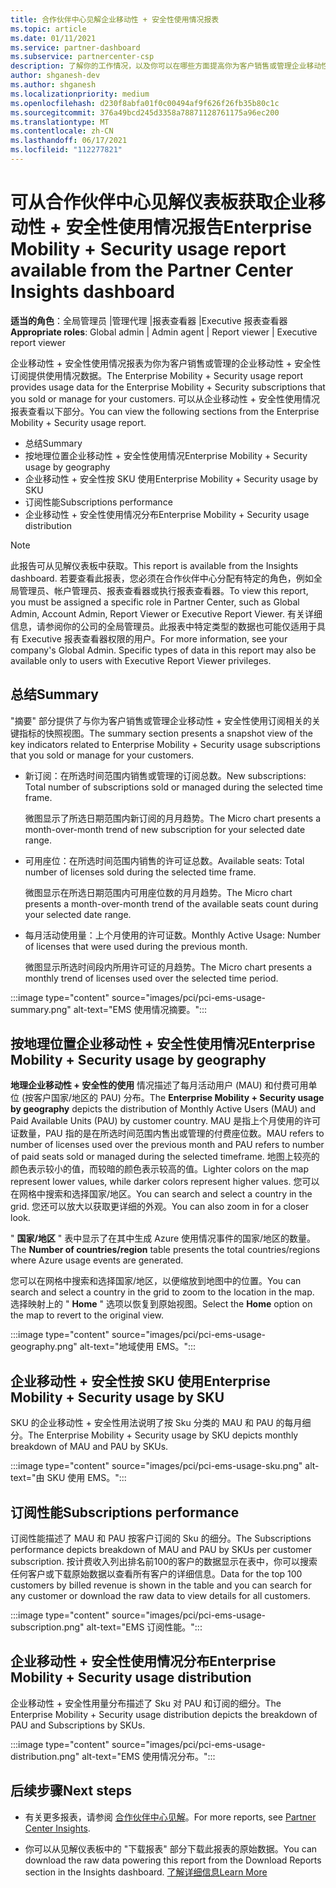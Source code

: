 ```yaml
---
title: 合作伙伴中心见解企业移动性 + 安全性使用情况报表
ms.topic: article
ms.date: 01/11/2021
ms.service: partner-dashboard
ms.subservice: partnercenter-csp
description: 了解你的工作情况，以及你可以在哪些方面提高你为客户销售或管理企业移动性 + 安全性订阅的使用量。
author: shganesh-dev
ms.author: shganesh
ms.localizationpriority: medium
ms.openlocfilehash: d230f8abfa01f0c00494af9f626f26fb35b80c1c
ms.sourcegitcommit: 376a49bcd245d3358a78871128761175a96ec200
ms.translationtype: MT
ms.contentlocale: zh-CN
ms.lasthandoff: 06/17/2021
ms.locfileid: "112277821"
---
```

# <a name="enterprise-mobility--security-usage-report-available-from-the-partner-center-insights-dashboard"></a><span data-ttu-id="7b28c-103">可从合作伙伴中心见解仪表板获取企业移动性 + 安全性使用情况报告</span><span class="sxs-lookup"><span data-stu-id="7b28c-103">Enterprise Mobility + Security usage report available from the Partner Center Insights dashboard</span></span>

<span data-ttu-id="7b28c-104">**适当的角色**：全局管理员 |管理代理 |报表查看器 |Executive 报表查看器</span><span class="sxs-lookup"><span data-stu-id="7b28c-104">**Appropriate roles**: Global admin | Admin agent | Report viewer | Executive report viewer</span></span>

<span data-ttu-id="7b28c-105">企业移动性 + 安全性使用情况报表为你为客户销售或管理的企业移动性 + 安全性订阅提供使用情况数据。</span><span class="sxs-lookup"><span data-stu-id="7b28c-105">The Enterprise Mobility + Security usage report provides usage data for the Enterprise Mobility + Security subscriptions that you sold or manage for your customers.</span></span> <span data-ttu-id="7b28c-106">可以从企业移动性 + 安全性使用情况报表查看以下部分。</span><span class="sxs-lookup"><span data-stu-id="7b28c-106">You can view the following sections from the Enterprise Mobility + Security usage report.</span></span>

- <span data-ttu-id="7b28c-107">总结</span><span class="sxs-lookup"><span data-stu-id="7b28c-107">Summary</span></span>
- <span data-ttu-id="7b28c-108">按地理位置企业移动性 + 安全性使用情况</span><span class="sxs-lookup"><span data-stu-id="7b28c-108">Enterprise Mobility + Security usage by geography</span></span>
- <span data-ttu-id="7b28c-109">企业移动性 + 安全性按 SKU 使用</span><span class="sxs-lookup"><span data-stu-id="7b28c-109">Enterprise Mobility + Security usage by SKU</span></span>
- <span data-ttu-id="7b28c-110">订阅性能</span><span class="sxs-lookup"><span data-stu-id="7b28c-110">Subscriptions performance</span></span>
- <span data-ttu-id="7b28c-111">企业移动性 + 安全性使用情况分布</span><span class="sxs-lookup"><span data-stu-id="7b28c-111">Enterprise Mobility + Security usage distribution</span></span>

 > [!NOTE]
 > <span data-ttu-id="7b28c-112">此报告可从见解仪表板中获取。</span><span class="sxs-lookup"><span data-stu-id="7b28c-112">This report is available from the Insights dashboard.</span></span> <span data-ttu-id="7b28c-113">若要查看此报表，您必须在合作伙伴中心分配有特定的角色，例如全局管理员、帐户管理员、报表查看器或执行报表查看器。</span><span class="sxs-lookup"><span data-stu-id="7b28c-113">To view this report, you must be assigned a specific role in Partner Center, such as Global Admin, Account Admin, Report Viewer or Executive Report Viewer.</span></span> <span data-ttu-id="7b28c-114">有关详细信息，请参阅你的公司的全局管理员。此报表中特定类型的数据也可能仅适用于具有 Executive 报表查看器权限的用户。</span><span class="sxs-lookup"><span data-stu-id="7b28c-114">For more information, see your company's Global Admin. Specific types of data in this report may also be available only to users with Executive Report Viewer privileges.</span></span>

## <a name="summary"></a><span data-ttu-id="7b28c-115">总结</span><span class="sxs-lookup"><span data-stu-id="7b28c-115">Summary</span></span>

<span data-ttu-id="7b28c-116">"摘要" 部分提供了与你为客户销售或管理企业移动性 + 安全性使用订阅相关的关键指标的快照视图。</span><span class="sxs-lookup"><span data-stu-id="7b28c-116">The summary section presents a snapshot view of the key indicators related to Enterprise Mobility + Security usage subscriptions that you sold or manage for your customers.</span></span> 

- <span data-ttu-id="7b28c-117">新订阅：在所选时间范围内销售或管理的订阅总数。</span><span class="sxs-lookup"><span data-stu-id="7b28c-117">New subscriptions: Total number of subscriptions sold or managed during the selected time frame.</span></span>

   <span data-ttu-id="7b28c-118">微图显示了所选日期范围内新订阅的月月趋势。</span><span class="sxs-lookup"><span data-stu-id="7b28c-118">The Micro chart presents a month-over-month trend of new subscription for your selected date range.</span></span>

- <span data-ttu-id="7b28c-119">可用座位：在所选时间范围内销售的许可证总数。</span><span class="sxs-lookup"><span data-stu-id="7b28c-119">Available seats: Total number of licenses sold during the selected time frame.</span></span>

   <span data-ttu-id="7b28c-120">微图显示在所选日期范围内可用座位数的月月趋势。</span><span class="sxs-lookup"><span data-stu-id="7b28c-120">The Micro chart presents a month-over-month trend of the available seats count during your selected date range.</span></span>

- <span data-ttu-id="7b28c-121">每月活动使用量：上个月使用的许可证数。</span><span class="sxs-lookup"><span data-stu-id="7b28c-121">Monthly Active Usage: Number of licenses that were used during the previous month.</span></span>

   <span data-ttu-id="7b28c-122">微图显示所选时间段内所用许可证的月趋势。</span><span class="sxs-lookup"><span data-stu-id="7b28c-122">The Micro chart presents a monthly trend of licenses used over the selected time period.</span></span>

:::image type="content" source="images/pci/pci-ems-usage-summary.png" alt-text="EMS 使用情况摘要。":::

## <a name="enterprise-mobility--security-usage-by-geography"></a><span data-ttu-id="7b28c-124">按地理位置企业移动性 + 安全性使用情况</span><span class="sxs-lookup"><span data-stu-id="7b28c-124">Enterprise Mobility + Security usage by geography</span></span>

<span data-ttu-id="7b28c-125">**地理企业移动性 + 安全性的使用** 情况描述了每月活动用户 (MAU) 和付费可用单位 (按客户国家/地区的 PAU) 分布。</span><span class="sxs-lookup"><span data-stu-id="7b28c-125">The **Enterprise Mobility + Security usage by geography** depicts the distribution of Monthly Active Users (MAU) and Paid Available Units (PAU) by customer country.</span></span> <span data-ttu-id="7b28c-126">MAU 是指上个月使用的许可证数量，PAU 指的是在所选时间范围内售出或管理的付费座位数。</span><span class="sxs-lookup"><span data-stu-id="7b28c-126">MAU refers to number of licenses used over the previous month and PAU refers to number of paid seats sold or managed during the selected timeframe.</span></span> <span data-ttu-id="7b28c-127">地图上较亮的颜色表示较小的值，而较暗的颜色表示较高的值。</span><span class="sxs-lookup"><span data-stu-id="7b28c-127">Lighter colors on the map represent lower values, while darker colors represent higher values.</span></span> <span data-ttu-id="7b28c-128">您可以在网格中搜索和选择国家/地区。</span><span class="sxs-lookup"><span data-stu-id="7b28c-128">You can search and select a country in the grid.</span></span> <span data-ttu-id="7b28c-129">您还可以放大以获取更详细的外观。</span><span class="sxs-lookup"><span data-stu-id="7b28c-129">You can also zoom in for a closer look.</span></span>

<span data-ttu-id="7b28c-130">" **国家/地区** " 表中显示了在其中生成 Azure 使用情况事件的国家/地区的数量。</span><span class="sxs-lookup"><span data-stu-id="7b28c-130">The **Number of countries/region** table presents the total countries/regions where Azure usage events are generated.</span></span>

<span data-ttu-id="7b28c-131">您可以在网格中搜索和选择国家/地区，以便缩放到地图中的位置。</span><span class="sxs-lookup"><span data-stu-id="7b28c-131">You can search and select a country in the grid to zoom to the location in the map.</span></span> <span data-ttu-id="7b28c-132">选择映射上的 " **Home** " 选项以恢复到原始视图。</span><span class="sxs-lookup"><span data-stu-id="7b28c-132">Select the **Home** option on the map to revert to the original view.</span></span>

:::image type="content" source="images/pci/pci-ems-usage-geography.png" alt-text="地域使用 EMS。":::

## <a name="enterprise-mobility--security-usage-by-sku"></a><span data-ttu-id="7b28c-134">企业移动性 + 安全性按 SKU 使用</span><span class="sxs-lookup"><span data-stu-id="7b28c-134">Enterprise Mobility + Security usage by SKU</span></span>

<span data-ttu-id="7b28c-135">SKU 的企业移动性 + 安全性用法说明了按 Sku 分类的 MAU 和 PAU 的每月细分。</span><span class="sxs-lookup"><span data-stu-id="7b28c-135">The Enterprise Mobility + Security usage by SKU depicts monthly breakdown of MAU and PAU by SKUs.</span></span>

:::image type="content" source="images/pci/pci-ems-usage-sku.png" alt-text="由 SKU 使用 EMS。":::

## <a name="subscriptions-performance"></a><span data-ttu-id="7b28c-137">订阅性能</span><span class="sxs-lookup"><span data-stu-id="7b28c-137">Subscriptions performance</span></span>

<span data-ttu-id="7b28c-138">订阅性能描述了 MAU 和 PAU 按客户订阅的 Sku 的细分。</span><span class="sxs-lookup"><span data-stu-id="7b28c-138">The Subscriptions performance depicts breakdown of MAU and PAU by SKUs per customer subscription.</span></span> <span data-ttu-id="7b28c-139">按计费收入列出排名前100的客户的数据显示在表中，你可以搜索任何客户或下载原始数据以查看所有客户的详细信息。</span><span class="sxs-lookup"><span data-stu-id="7b28c-139">Data for the top 100 customers by billed revenue is shown in the table and you can search for any customer or download the raw data to view details for all customers.</span></span>

:::image type="content" source="images/pci/pci-ems-usage-subscription.png" alt-text="EMS 订阅性能。":::

## <a name="enterprise-mobility--security-usage-distribution"></a><span data-ttu-id="7b28c-141">企业移动性 + 安全性使用情况分布</span><span class="sxs-lookup"><span data-stu-id="7b28c-141">Enterprise Mobility + Security usage distribution</span></span>

<span data-ttu-id="7b28c-142">企业移动性 + 安全性用量分布描述了 Sku 对 PAU 和订阅的细分。</span><span class="sxs-lookup"><span data-stu-id="7b28c-142">The Enterprise Mobility + Security usage distribution depicts the breakdown of PAU and Subscriptions by SKUs.</span></span>

:::image type="content" source="images/pci/pci-ems-usage-distribution.png" alt-text="EMS 使用情况分布。":::

## <a name="next-steps"></a><span data-ttu-id="7b28c-144">后续步骤</span><span class="sxs-lookup"><span data-stu-id="7b28c-144">Next steps</span></span>

- <span data-ttu-id="7b28c-145">有关更多报表，请参阅 [合作伙伴中心见解](partner-center-insights.md)。</span><span class="sxs-lookup"><span data-stu-id="7b28c-145">For more reports, see [Partner Center Insights](partner-center-insights.md).</span></span>

- <span data-ttu-id="7b28c-146">你可以从见解仪表板中的 "下载报表" 部分下载此报表的原始数据。</span><span class="sxs-lookup"><span data-stu-id="7b28c-146">You can download the raw data powering this report from the Download Reports section in the Insights dashboard.</span></span> [<span data-ttu-id="7b28c-147">了解详细信息</span><span class="sxs-lookup"><span data-stu-id="7b28c-147">Learn More</span></span>](pci-download-reports.md) 
